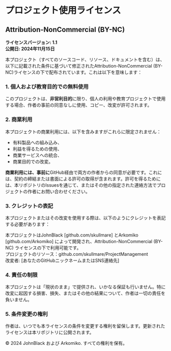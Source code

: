 # プロジェクト使用ライセンス

## Attribution-NonCommercial (BY-NC)  
**ライセンスバージョン: 1.1**  
**公開日: 2024年11月15日**

本プロジェクト（すべてのソースコード、リソース、ドキュメントを含む）は、以下に記載された条件に基づいて修正されたAttribution-NonCommercial (BY-NC)ライセンスの下で配布されています。これは以下を意味します：

### 1. 個人および教育目的での無料使用  
このプロジェクトは、**非営利目的**に限り、個人の利用や教育プロジェクトで使用する場合、作者の事前の同意なしに使用、コピー、改変が許可されます。

### 2. 商業利用  
本プロジェクトの商業利用には、以下を含みますがこれらに限定されません：  
- 有料製品への組み込み、  
- 利益を得るための使用、  
- 商業サービスへの統合、  
- 商業目的での改変。  

**商業利用には、事前に**GitHub経由で両方の作者からの同意が必要です。これには、契約の締結または書面による許可の取得が含まれます。許可を得るためには、本リポジトリのIssuesを通じて、またはその他の指定された連絡方法でプロジェクトの作者にお問い合わせください。

### 3. クレジットの表記  
本プロジェクトまたはその改変を使用する際は、以下のようにクレジットを表記する必要があります：

本プロジェクトはJohnBlack [github.com/skullmare] とArkomiko [github.com/Arkomiko] によって開発され、Attribution-NonCommercial (BY-NC) ライセンスの下で利用可能です。  
プロジェクトのリソース：github.com/skullmare/ProjectManagement  
改変者: [あなたのGitHubニックネームまたはSNS連絡先]

### 4. 責任の制限  
本プロジェクトは「現状のまま」で提供され、いかなる保証も行いません。特に改変に起因する損害、損失、またはその他の結果について、作者は一切の責任を負いません。

### 5. 条件変更の権利  
作者は、いつでも本ライセンスの条件を変更する権利を留保します。更新されたライセンスは本リポジトリに公開されます。

© 2024 JohnBlack および Arkomiko. すべての権利を保有。
